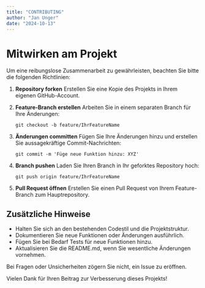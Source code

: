 ```yaml
---
title: "CONTRIBUTING"
author: "Jan Unger"
date: "2024-10-13"
---
```


# Mitwirken am Projekt

Um eine reibungslose Zusammenarbeit zu gewährleisten, beachten Sie bitte die folgenden Richtlinien:

1. **Repository forken**
   Erstellen Sie eine Kopie des Projekts in Ihrem eigenen GitHub-Account.

2. **Feature-Branch erstellen**
   Arbeiten Sie in einem separaten Branch für Ihre Änderungen:
   ```
   git checkout -b feature/IhrFeatureName
   ```

3. **Änderungen committen**
   Fügen Sie Ihre Änderungen hinzu und erstellen Sie aussagekräftige Commit-Nachrichten:
   ```
   git commit -m 'Füge neue Funktion hinzu: XYZ'
   ```

4. **Branch pushen**
   Laden Sie Ihren Branch in Ihr geforktes Repository hoch:
   ```
   git push origin feature/IhrFeatureName
   ```

5. **Pull Request öffnen**
   Erstellen Sie einen Pull Request von Ihrem Feature-Branch zum Hauptrepository.

## Zusätzliche Hinweise

- Halten Sie sich an den bestehenden Codestil und die Projektstruktur.
- Dokumentieren Sie neue Funktionen oder Änderungen ausführlich.
- Fügen Sie bei Bedarf Tests für neue Funktionen hinzu.
- Aktualisieren Sie die README.md, wenn Sie wesentliche Änderungen vornehmen.

Bei Fragen oder Unsicherheiten zögern Sie nicht, ein Issue zu eröffnen.

Vielen Dank für Ihren Beitrag zur Verbesserung dieses Projekts!